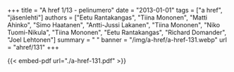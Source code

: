 +++
title = "A href 1/13 - pelinumero"
date = "2013-01-01"
tags = ["a href", "jäsenlehti"]
authors = ["Eetu Rantakangas", "Tiina Mononen", "Matti Ahinko", "Simo Haatanen", "Antti-Jussi Lakanen", "Tiina Mononen", "Niko Tuomi-Nikula", "Tiina Mononen", "Eetu Rantakangas", "Richard Domander", "Joel Lehtonen"]
summary = " "
banner = "/img/a-href/a-href-131.webp"
url = "ahref/131"
+++

{{< embed-pdf url="./a-href-131.pdf" >}}
